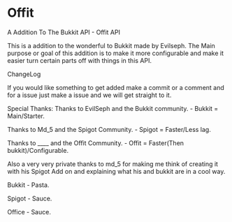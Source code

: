 Offit
=====

A Addition To The Bukkit API - Offit API

This is a addition to the wonderful to Bukkit made by Evilseph. The Main purpose or goal of this addition is to make it
more configurable and make it easier turn certain parts off with things in this API. 

ChangeLog






If you would like something to get added make a commit or a comment and for a issue just make a issue and we will get 
straight to it.


Special Thanks:
Thanks to EvilSeph and the Bukkit community. - Bukkit = Main/Starter.

Thanks to Md_5 and the Spigot Community.     - Spigot = Faster/Less lag.

Thanks to ____ and the Offit Community.      - Offit =  Faster(Then bukkit)/Configurable.                          

Also a very very private thanks to md_5 for making me think of creating it with his Spigot Add on and explaining what his
and bukkit are in a cool way.

Bukkit - Pasta.

Spigot - Sauce.

Office - Sauce.




